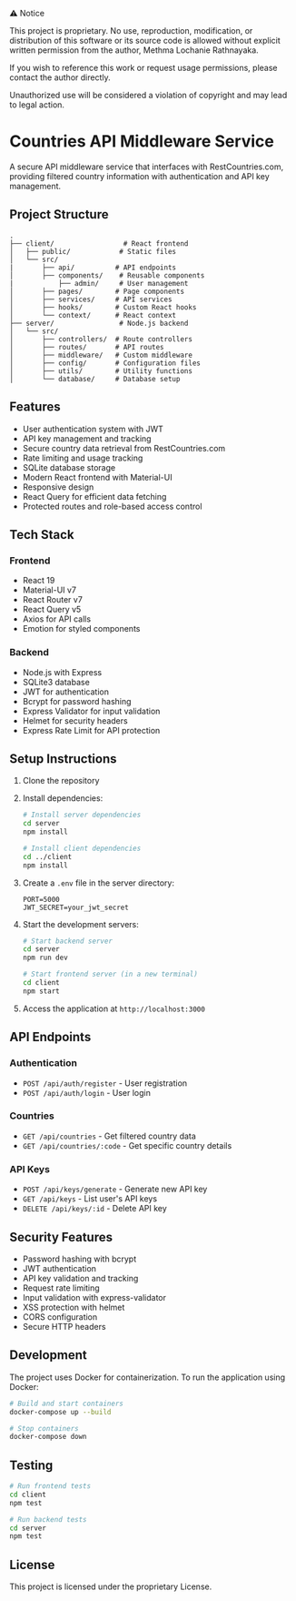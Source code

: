 ⚠ Notice

This project is proprietary. No use, reproduction, modification, or distribution of this software or its source code is allowed without explicit written permission from the author, Methma Lochanie Rathnayaka.

If you wish to reference this work or request usage permissions, please contact the author directly.

Unauthorized use will be considered a violation of copyright and may lead to legal action.


# Countries API Middleware Service

A secure API middleware service that interfaces with RestCountries.com, providing filtered country information with authentication and API key management.

## Project Structure

```
.
├── client/                 # React frontend
│   ├── public/            # Static files
│   └── src/
|       ├── api/          # API endpoints
│       ├── components/    # Reusable components
|           ├── admin/     # User management
│       ├── pages/        # Page components
│       ├── services/     # API services
│       ├── hooks/        # Custom React hooks
│       └── context/      # React context
├── server/                # Node.js backend
│   └── src/
│       ├── controllers/  # Route controllers
│       ├── routes/       # API routes
│       ├── middleware/   # Custom middleware
│       ├── config/       # Configuration files
│       ├── utils/        # Utility functions
│       └── database/     # Database setup
```

## Features

- User authentication system with JWT
- API key management and tracking
- Secure country data retrieval from RestCountries.com
- Rate limiting and usage tracking
- SQLite database storage
- Modern React frontend with Material-UI
- Responsive design
- React Query for efficient data fetching
- Protected routes and role-based access control

## Tech Stack

### Frontend
- React 19
- Material-UI v7
- React Router v7
- React Query v5
- Axios for API calls
- Emotion for styled components

### Backend
- Node.js with Express
- SQLite3 database
- JWT for authentication
- Bcrypt for password hashing
- Express Validator for input validation
- Helmet for security headers
- Express Rate Limit for API protection

## Setup Instructions

1. Clone the repository
2. Install dependencies:
   ```bash
   # Install server dependencies
   cd server
   npm install

   # Install client dependencies
   cd ../client
   npm install
   ```

3. Create a `.env` file in the server directory:
   ```
   PORT=5000
   JWT_SECRET=your_jwt_secret
   ```

4. Start the development servers:
   ```bash
   # Start backend server
   cd server
   npm run dev

   # Start frontend server (in a new terminal)
   cd client
   npm start
   ```

5. Access the application at `http://localhost:3000`

## API Endpoints

### Authentication
- `POST /api/auth/register` - User registration
- `POST /api/auth/login` - User login

### Countries
- `GET /api/countries` - Get filtered country data
- `GET /api/countries/:code` - Get specific country details

### API Keys
- `POST /api/keys/generate` - Generate new API key
- `GET /api/keys` - List user's API keys
- `DELETE /api/keys/:id` - Delete API key

## Security Features

- Password hashing with bcrypt
- JWT authentication
- API key validation and tracking
- Request rate limiting
- Input validation with express-validator
- XSS protection with helmet
- CORS configuration
- Secure HTTP headers

## Development

The project uses Docker for containerization. To run the application using Docker:

```bash
# Build and start containers
docker-compose up --build

# Stop containers
docker-compose down
```

## Testing

```bash
# Run frontend tests
cd client
npm test

# Run backend tests
cd server
npm test
```


## License
This project is licensed under the proprietary License.
